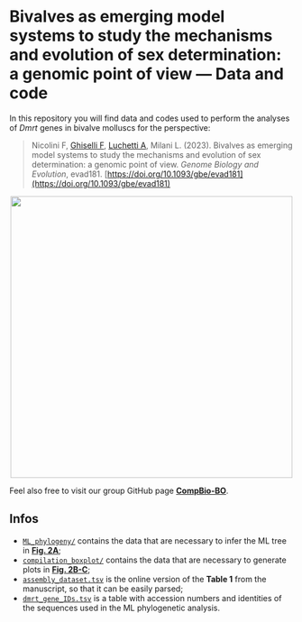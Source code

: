 # Bivalves as emerging model systems to study the mechanisms and evolution of sex determination: a genomic point of view — Data and code

In this repository you will find data and codes used to perform the analyses of *Dmrt* genes in bivalve molluscs for the perspective:
> Nicolini F, [Ghiselli F](https://github.com/fghiselli), [Luchetti A](https://github.com/andluche), Milani L. (2023). Bivalves as emerging model systems to study the mechanisms and evolution of sex determination: a genomic point of view. *Genome Biology and Evolution*, evad181. [https://doi.org/10.1093/gbe/evad181](https://doi.org/10.1093/gbe/evad181)

<p align="center">
<img src="./images/fig_2.png", height="500">
</p>

Feel also free to visit our group GitHub page **[CompBio-BO](https://github.com/CompBio-BO)**.
  
## Infos
  - [<code>ML_phylogeny/</code>](./ML_phylogeny/) contains the data that are necessary to infer the ML tree in [**Fig. 2A**](./images/fig_2.);
  - [<code>compilation_boxplot/</code>](./compilation_boxplot/) contains the data that are necessary to generate plots in [**Fig. 2B-C**](./images/fig_2.);
  - [<code>assembly_dataset.tsv</code>](./assembly_dataset.tsv) is the online version of the **Table 1** from the manuscript, so that it can be easily parsed;
  - [<code>dmrt_gene_IDs.tsv</code>](./dmrt_gene_IDs.tsv) is a table with accession numbers and identities of the sequences used in the ML phylogenetic analysis.
